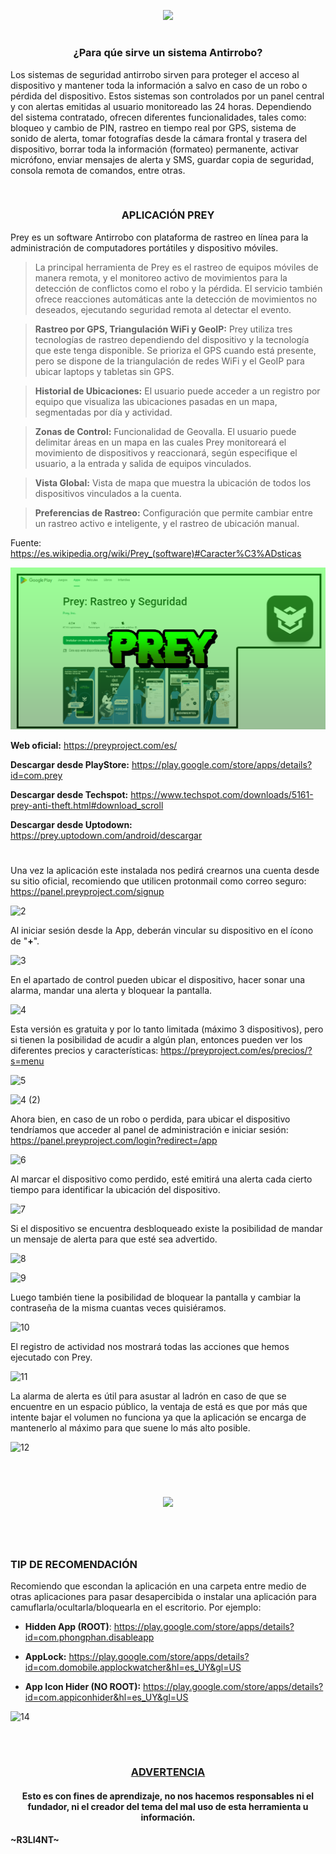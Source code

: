 <p align="center">
  <a href="https://github.com/DenverCoder1/readme-typing-svg"><img src="https://readme-typing-svg.herokuapp.com?color=13F700&width=375&lines=%5BAntiRRobo%5D+aplicaci%C3%B3n+Prey"></a>
</p>

<h1 align="center"></h1>

<h3 align="center">¿Para qúe sirve un sistema Antirrobo?</h3>

Los sistemas de seguridad antirrobo sirven para proteger el acceso al dispositivo y mantener toda la información a salvo en caso de un robo o pérdida del dispositivo. Estos sistemas son controlados por un panel central y con alertas emitidas al usuario monitoreado las 24 horas. Dependiendo del sistema contratado, ofrecen diferentes funcionalidades, tales como: bloqueo y cambio de PIN, rastreo en tiempo real por GPS, sistema de sonido de alerta, tomar fotografías desde la cámara frontal y trasera del dispositivo, borrar toda la información (formateo) permanente, activar micrófono, enviar mensajes de alerta y SMS, guardar copia de seguridad, consola remota de comandos, entre otras.

</br>

<h3 align="center">APLICACIÓN PREY</h3>

Prey es un software Antirrobo con plataforma de rastreo en línea para la administración de computadores portátiles y dispositivo móviles. 

> La principal herramienta de Prey es el rastreo de equipos móviles de manera remota, y el monitoreo activo de movimientos para la detección de conflictos como el robo y la pérdida. El servicio también ofrece reacciones automáticas ante la detección de movimientos no deseados, ejecutando seguridad remota al detectar el evento.

> **Rastreo por GPS, Triangulación WiFi y GeoIP:** Prey utiliza tres tecnologías de rastreo dependiendo del dispositivo y la tecnología que este tenga disponible. Se prioriza el GPS cuando está presente, pero se dispone de la triangulación de redes WiFi y el GeoIP para ubicar laptops y tabletas sin GPS.

> **Historial de Ubicaciones:** El usuario puede acceder a un registro por equipo que visualiza las ubicaciones pasadas en un mapa, segmentadas por día y actividad.

> **Zonas de Control:** Funcionalidad de Geovalla. El usuario puede delimitar áreas en un mapa en las cuales Prey monitoreará el movimiento de dispositivos y reaccionará, según especifique el usuario, a la entrada y salida de equipos vinculados.

> **Vista Global:** Vista de mapa que muestra la ubicación de todos los dispositivos vinculados a la cuenta.
 
> **Preferencias de Rastreo:** Configuración que permite cambiar entre un rastreo activo e inteligente, y el rastreo de ubicación manual.

Fuente: https://es.wikipedia.org/wiki/Prey_(software)#Caracter%C3%ADsticas


<p align="center">
  <a href="https://play.google.com/store/apps/details?id=com.prey"><img src="https://github.com/R3LI4NT/articulos/blob/main/Seguridad/Anonimato/Android/img/prey.png"></a>
</p>

**Web oficial:** https://preyproject.com/es/
  
**Descargar desde PlayStore:** https://play.google.com/store/apps/details?id=com.prey

**Descargar desde Techspot:** https://www.techspot.com/downloads/5161-prey-anti-theft.html#download_scroll
  
**Descargar desde Uptodown:** https://prey.uptodown.com/android/descargar

<h1 align="center"></h1>

Una vez la aplicación este instalada nos pedirá crearnos una cuenta desde su sitio oficial, recomiendo que utilicen protonmail como correo seguro: https://panel.preyproject.com/signup

![2](https://user-images.githubusercontent.com/75953873/183225063-be0cd66c-b21c-4d39-91b6-8057a84b63d9.png)

Al iniciar sesión desde la App, deberán vincular su dispositivo en el ícono de "**+**".

![3](https://user-images.githubusercontent.com/75953873/183225720-6c045897-53fd-4b51-8547-e825f5b7710a.jpg)

En el apartado de control pueden ubicar el dispositivo, hacer sonar una alarma, mandar una alerta y bloquear la pantalla.

![4](https://user-images.githubusercontent.com/75953873/185758225-1c5fd78e-dc5e-4111-abb8-ca079f46ebd6.jpg)

Esta versión es gratuita y por lo tanto limitada (máximo 3 dispositivos), pero si tienen la posibilidad de acudir a algún plan, entonces pueden ver los diferentes precios y características: https://preyproject.com/es/precios/?s=menu

![5](https://user-images.githubusercontent.com/75953873/183225960-c55be9d4-633b-4681-abe4-0a0bde764a9d.jpg)

![4 (2)](https://user-images.githubusercontent.com/75953873/183227592-f4015463-0e3a-4d00-8ec1-016cf76198bf.jpg)


Ahora bien, en caso de un robo o perdida, para ubicar el dispositivo tendríamos que acceder al panel de administración e iniciar sesión: https://panel.preyproject.com/login?redirect=/app

![6](https://user-images.githubusercontent.com/75953873/185758344-badd255a-8271-49f2-a03e-cc5b56c5ec8f.png)

Al marcar el dispositivo como perdido, esté emitirá una alerta cada cierto tiempo para identificar la ubicación del dispositivo.

![7](https://user-images.githubusercontent.com/75953873/183226555-51a8472d-0529-49c0-9928-963aa6f2e089.png)

Si el dispositivo se encuentra desbloqueado existe la posibilidad de mandar un mensaje de alerta para que esté sea advertido.

![8](https://user-images.githubusercontent.com/75953873/183226983-e67229c6-8d92-4fbe-add7-cb33c8f57607.png)

![9](https://user-images.githubusercontent.com/75953873/183226994-79d1b336-c262-4187-baf3-3b1d61920d45.jpg)

Luego también tiene la posibilidad de bloquear la pantalla y cambiar la contraseña de la misma cuantas veces quisiéramos.

![10](https://user-images.githubusercontent.com/75953873/183227136-f739a9c4-3b24-4cb8-9b7b-d324868358be.png)

El registro de actividad nos mostrará todas las acciones que hemos ejecutado con Prey.

![11](https://user-images.githubusercontent.com/75953873/183227389-b21790b3-76c3-40bb-80e6-4897919f5e4f.png)


La alarma de alerta es útil para asustar al ladrón en caso de que se encuentre en un espacio público, la ventaja de está es que por más que intente bajar el volumen no funciona ya que la aplicación se encarga de mantenerlo al máximo para que suene lo más alto posible.

![12](https://user-images.githubusercontent.com/75953873/183227537-73a2d595-392a-4036-bf11-1b949c06e2b7.png)

</br>

<h1 align="center"></h1>

<p align="center">
  <img src="https://user-images.githubusercontent.com/75953873/183227661-ecfa023c-4d6e-47bb-84c7-69071235896a.jpg">
</p>

<h1 align="center"></h1>

</br>

### TIP DE RECOMENDACIÓN
Recomiendo que escondan la aplicación en una carpeta entre medio de otras aplicaciones para pasar desapercibida o instalar una aplicación para camuflarla/ocultarla/bloquearla en el escritorio. Por ejemplo:

- **Hidden App (ROOT)**: https://play.google.com/store/apps/details?id=com.phongphan.disableapp

- **AppLock:** https://play.google.com/store/apps/details?id=com.domobile.applockwatcher&hl=es_UY&gl=US

- **App Icon Hider (NO ROOT):** https://play.google.com/store/apps/details?id=com.appiconhider&hl=es_UY&gl=US

![14](https://user-images.githubusercontent.com/75953873/183228723-4b16e0d8-8ccc-465f-9d62-ee1ba34daf47.jpg)

</br>

<h1 align="center"></h1>

<h3 align="center"><ins>ADVERTENCIA<ins></h3>

<h4 align="center">Esto es con fines de aprendizaje, no nos hacemos responsables ni el fundador, ni el creador del tema del mal uso de esta herramienta u información.</h4>



#### ~R3LI4NT~

